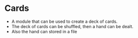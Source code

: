 # Cards
- A module that can be used to create a deck of cards.
- The deck of cards can be shuffled, then a hand can be dealt.
- Also the hand can stored in a file

